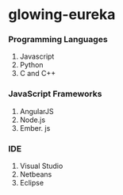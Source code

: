 # glowing-eureka

### Programming Languages
1. Javascript
2. Python
3. C and C++

### JavaScript Frameworks

1. AngularJS
2. Node.js
3. Ember. js

### IDE
1. Visual Studio
2. Netbeans
3. Eclipse